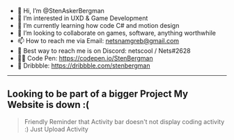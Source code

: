 - 👋 Hi, I’m @StenAskerBergman
- 👀 I’m interested in UXD & Game Development
- 🌱 I’m currently learning how code C# and motion design 
- 💞️ I’m looking to collaborate on games, software, anything worthwhile
- 📫 How to reach me via Email: netsnamgreb@gmail.com
- 📣 Best way to reach me is on Discord: netscool / Nets#2628
- 🧙‍♂️ Code Pen: https://codepen.io/StenBergman
- 🥰 Dribbble: https://dribbble.com/stenbergman

---
Looking to be part of a bigger Project
My Website is down :(  
---

> Friendly Reminder that Activity bar doesn't not display coding activity :) Just Upload Activity 
<!---
StenAskerBergman/StenAskerBergman is a ✨ special ✨ repository because its `README.md` (this file) appears on your GitHub profile.
You can click the Preview link to take a look at your changes.
--->



